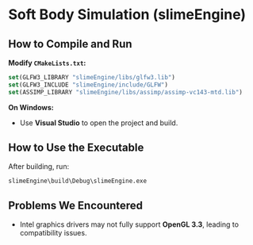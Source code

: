 # Soft Body Simulation (slimeEngine)

## How to Compile and Run
**Modify `CMakeLists.txt`:**
```cmake
set(GLFW3_LIBRARY "slimeEngine/libs/glfw3.lib")
set(GLFW3_INCLUDE "slimeEngine/include/GLFW")
set(ASSIMP_LIBRARY "slimeEngine/libs/assimp/assimp-vc143-mtd.lib")
```

**On Windows:**
- Use **Visual Studio** to open the project and build.

## How to Use the Executable
After building, run:
```
slimeEngine\build\Debug\slimeEngine.exe
```

## Problems We Encountered
- Intel graphics drivers may not fully support **OpenGL 3.3**, leading to compatibility issues.
